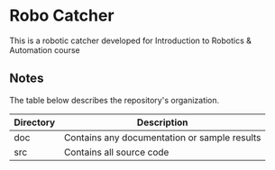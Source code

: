 # Robo Catcher
This is a robotic catcher developed for Introduction to Robotics & Automation course

## Notes
The table below describes the repository's organization.

| Directory | Description                                   |
|-----------|-----------------------------------------------|
| doc       | Contains any documentation or sample results  |
| src       | Contains all source code                      |

